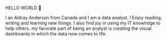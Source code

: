 HELLO WORLD 👋

I an Aldray Anderson from Canada and I am a data analyst. I Enjoy reading, writing and learning new things. I also find joy in using my IT knowlrdge to help others. my favorate part of being an analyst is creating the visual dashboards in which the data now comes to life.

<!--
- ![Aldray's GitHub stats](https://github-readme-stats.vercel.app/api?username=aandersonob&theme=transparent&show_icons=true)
-->
